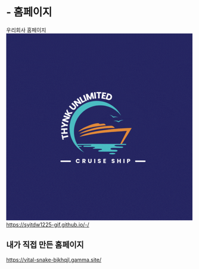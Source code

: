 # - 홈페이지
우리회사 홈페이지
![My Home logo](logo.gif)
https://syjtdw1225-gif.github.io/-/

## 내가 직접 만든 홈페이지
https://vital-snake-bjkhqjl.gamma.site/
